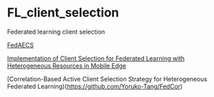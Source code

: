 # FL_client_selection
Federated learning client selection


[FedAECS](https://github.com/jjzgeeks/FedAECS)

[Implementation of Client Selection for Federated Learning with Heterogeneous Resources in Mobile Edge](https://github.com/COPS-IITBHU/HCSFL)

[Correlation-Based Active Client Selection Strategy for Heterogeneous Federated Learning)(https://github.com/Yoruko-Tang/FedCor)
